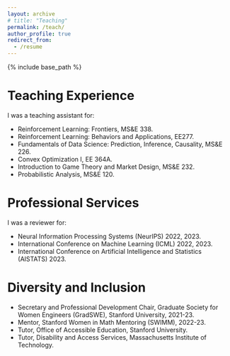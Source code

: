 ```yaml
---
layout: archive
# title: "Teaching"
permalink: /teach/
author_profile: true
redirect_from:
  - /resume
---
```


{% include base_path %}

Teaching Experience
======
I was a teaching assistant for: 
* Reinforcement Learning: Frontiers, MS&E 338.  
* Reinforcement Learning: Behaviors and Applications, EE277. 
* Fundamentals of Data Science: Prediction, Inference, Causality, MS&E 226. 
* Convex Optimization I, EE 364A. 
* Introduction to Game Theory and Market Design, MS&E 232. 
* Probabilistic Analysis, MS&E 120. 


Professional Services 
======
I was a reviewer for: 
* Neural Information Processing Systems (NeurIPS) 2022, 2023. 
* International Conference on Machine Learning (ICML) 2022, 2023. 
* International Conference on Artificial Intelligence and Statistics (AISTATS) 2023. 


Diversity and Inclusion 
======
* Secretary and Professional Development Chair, Graduate Society for Women Engineers (GradSWE), Stanford University, 2021-23.
* Mentor, Stanford Women in Math Mentoring (SWIMM), 2022-23. 
* Tutor, Office of Accessible Education, Stanford University.  
* Tutor, Disability and Access Services, Massachusetts Institute of Technology.  
